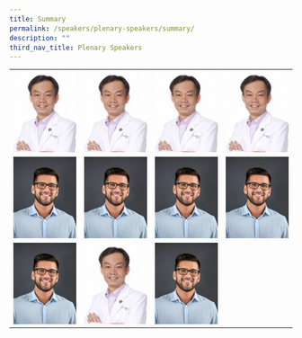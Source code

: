 ```yaml
---
title: Summary
permalink: /speakers/plenary-speakers/summary/
description: ""
third_nav_title: Plenary Speakers
---
```

<table>
  <tr>
    <td><a href="https://hpb.gov.sg/"><img src="../../images/Phy-Ho-Wee-Kok-315x300-c-default%201.png" width="200px"></td>
    <td><img src="../../images/Phy-Ho-Wee-Kok-315x300-c-default%201.png" width="200px"></td>
    <td><img src="../../images/Phy-Ho-Wee-Kok-315x300-c-default%201.png" width="200px"></td>
    <td><img src="../../images/Phy-Ho-Wee-Kok-315x300-c-default%201.png" width="200px"></td>
  </tr>
  <tr>
    <td><img src="../../images/my-passport-photo%201.png" width="200px"></td>
    <td><img src="../../images/my-passport-photo%201.png" width="200px"></td>
    <td><img src="../../images/my-passport-photo%201.png" width="200px"></td>
    <td><img src="../../images/my-passport-photo%201.png" width="200px"></td>
  </tr>
  <tr>
    <td><img src="../../images/my-passport-photo%201.png" width="200px"></td>
    <td><img src="../../images/Phy-Ho-Wee-Kok-315x300-c-default%201.png" width="200px"></td>
    <td><img src="../../images/my-passport-photo%201.png" width="200px"></td>
  </tr>
</table>
